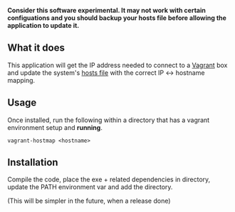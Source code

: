 **Consider this software experimental. It may not work with certain configuations and you should backup your hosts file before allowing the application to update it.**

## What it does

This application will get the IP address needed to connect to a [Vagrant](https://www.vagrantup.com/) box and update the system's [hosts file](https://en.wikipedia.org/wiki/Hosts_(file)) with the correct IP ↔ hostname mapping. 


## Usage

Once installed, run the following within a directory that has a vagrant environment setup and **running**.

`vagrant-hostmap <hostname>`

## Installation

Compile the code, place the exe + related dependencies in directory, update the PATH environment var and add the directory.

(This will be simpler in the future, when a release done)
